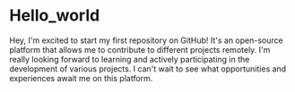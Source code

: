 # Hello_world
Hey, I'm excited to start my first repository on GitHub! It's an open-source platform that allows me to contribute to different projects remotely. I'm really looking forward to learning and actively participating in the development of various projects. I can't wait to see what opportunities and experiences await me on this platform.
